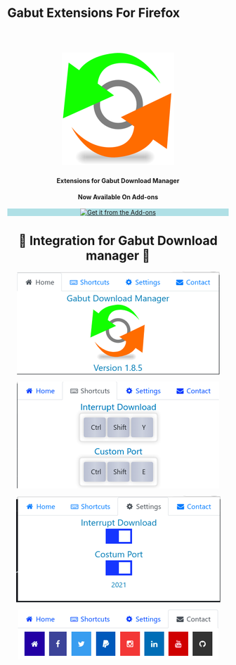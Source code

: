 # Gabut Extensions For Firefox

<h1 align="center">
    <br>
    <img src="icons/icon_128.svg" alt="Gabut Extensions">
</h1>
<h4 align="center">Extensions for Gabut Download Manager</h4>
<h4 align="center">Now Available On Add-ons</h4>

<p style="background-color:powderblue;" background-size: 300px 100px align="center">
    <a href="https://addons.mozilla.org/en-US/firefox/addon/gabut-extentions/"><img
            src="https://addons.mozilla.org/static-frontend/c6276b7c0dc392e3ce8668f12e68b83c.svg" alt="Get it from the Add-ons"></a>
</p>

<h1 align="center">🤩 Integration for Gabut Download manager 🤩</h1>

<p align="center">
    <img src="Screenshot0.png" alt="Home">
</p>
<p align="center">
    <img src="Screenshot1.png" alt="Home">
</p>
<p align="center">
    <img src="Screenshot2.png" alt="Home">
</p>
<p align="center">
    <img src="Screenshot3.png" alt="Home">
</p>
